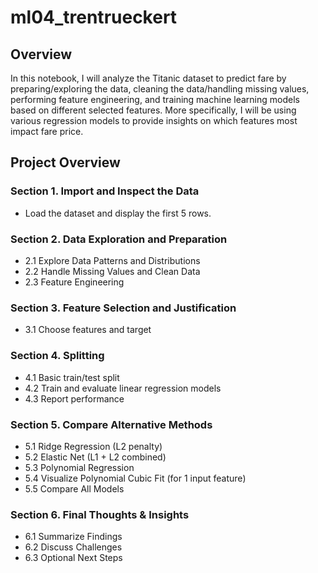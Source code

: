 # ml04_trentrueckert

## Overview
In this notebook, I will analyze the Titanic dataset to predict fare by preparing/exploring the data, cleaning the data/handling missing values, performing feature engineering, and training machine learning models based on different selected features. More specifically, I will be using various regression models to provide insights on which features most impact fare price.

## Project Overview
### Section 1. Import and Inspect the Data
- Load the dataset and display the first 5 rows.

### Section 2. Data Exploration and Preparation
- 2.1 Explore Data Patterns and Distributions
- 2.2 Handle Missing Values and Clean Data
- 2.3 Feature Engineering

### Section 3. Feature Selection and Justification
- 3.1 Choose features and target

### Section 4. Splitting
- 4.1 Basic train/test split
- 4.2 Train and evaluate linear regression models
- 4.3 Report performance

### Section 5. Compare Alternative Methods
- 5.1 Ridge Regression (L2 penalty)
- 5.2 Elastic Net (L1 + L2 combined)
- 5.3 Polynomial Regression
- 5.4 Visualize Polynomial Cubic Fit (for 1 input feature)
- 5.5 Compare All Models
  
### Section 6. Final Thoughts & Insights
- 6.1 Summarize Findings
- 6.2 Discuss Challenges
- 6.3 Optional Next Steps